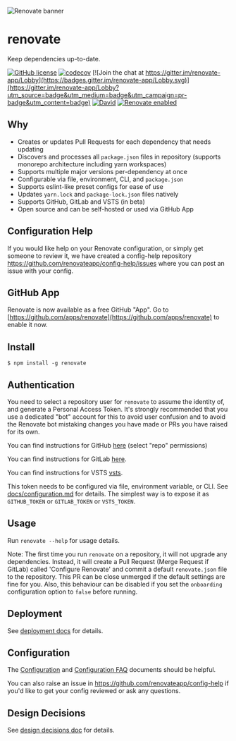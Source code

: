 ![Renovate banner](https://renovateapp.com/images/design/header_small.jpg)

# renovate

Keep dependencies up-to-date.

[![GitHub license](https://img.shields.io/badge/license-MIT-blue.svg)](https://raw.githubusercontent.com/singapore/renovate/master/license)
[![codecov](https://codecov.io/gh/singapore/renovate/branch/master/graph/badge.svg)](https://codecov.io/gh/singapore/renovate)
[![Join the chat at https://gitter.im/renovate-app/Lobby](https://badges.gitter.im/renovate-app/Lobby.svg)](https://gitter.im/renovate-app/Lobby?utm_source=badge&utm_medium=badge&utm_campaign=pr-badge&utm_content=badge)
[![David](https://david-dm.org/singapore/renovate.svg)](https://david-dm.org/singapore/renovate)
[![Renovate enabled](https://img.shields.io/badge/renovate-enabled-brightgreen.svg)](https://renovateapp.com/)

## Why

-   Creates or updates Pull Requests for each dependency that needs updating
-   Discovers and processes all `package.json` files in repository (supports monorepo architecture including yarn workspaces)
-   Supports multiple major versions per-dependency at once
-   Configurable via file, environment, CLI, and `package.json`
-   Supports eslint-like preset configs for ease of use
-   Updates `yarn.lock` and `package-lock.json` files natively
-   Supports GitHub, GitLab and VSTS (in beta)
-   Open source and can be self-hosted or used via GitHub App

## Configuration Help

If you would like help on your Renovate configuration, or simply get someone to review it, we have created a config-help repository https://github.com/renovateapp/config-help/issues where you can post an issue with your config.

## GitHub App

Renovate is now available as a free GitHub "App". Go to [https://github.com/apps/renovate](https://github.com/apps/renovate) to enable it now.

## Install

```
$ npm install -g renovate
```

## Authentication

You need to select a repository user for `renovate` to assume the identity of, and generate a Personal Access Token. It's strongly recommended that you use a dedicated "bot" account for this to avoid user confusion and to avoid the Renovate bot mistaking changes you have made or PRs you have raised for its own.

You can find instructions for GitHub [here](https://help.github.com/articles/creating-an-access-token-for-command-line-use/) (select "repo" permissions)

You can find instructions for GitLab [here](https://docs.gitlab.com/ee/api/README.html#personal-access-tokens).

You can find instructions for VSTS [vsts](https://www.visualstudio.com/en-us/docs/integrate/get-started/authentication/pats).

This token needs to be configured via file, environment variable, or CLI. See [docs/configuration.md](docs/configuration.md) for details.
The simplest way is to expose it as `GITHUB_TOKEN` or `GITLAB_TOKEN` or `VSTS_TOKEN`.

## Usage

Run `renovate --help` for usage details.

Note: The first time you run `renovate` on a repository, it will not upgrade any dependencies. Instead, it will create a Pull Request (Merge Request if GitLab) called 'Configure Renovate' and commit a default `renovate.json` file to the repository. This PR can be close unmerged if the default settings are fine for you. Also, this behaviour can be disabled if you set the `onboarding` configuration option to `false` before running.

## Deployment

See [deployment docs](https://github.com/singapore/renovate/blob/master/docs/deployment.md) for details.

## Configuration

The [Configuration](https://github.com/singapore/renovate/blob/master/docs/configuration.md) and [Configuration FAQ](https://github.com/singapore/renovate/blob/master/docs/faq.md) documents should be helpful.

You can also raise an issue in https://github.com/renovateapp/config-help if you'd like to get your config reviewed or ask any questions.

## Design Decisions

See [design decisions doc](https://github.com/singapore/renovate/blob/master/docs/design-decisions.md) for details.
